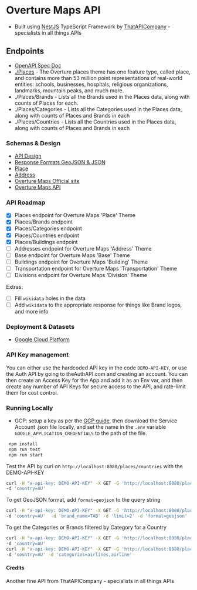 # Overture Maps API

- Built using [NestJS](https://github.com/nestjs/nest) TypeScript Framework by [ThatAPICompany](https://thatapicompany.com) - specialists in all things APIs

## Endpoints

- [OpenAPI Spec Doc](https://overture-maps-api.thatapicompany.com/api-docs.json)
- [./Places](https://docs.overturemaps.org/guides/places/) - The Overture places theme has one feature type, called place, and contains more than 53 million point representations of real-world entities: schools, businesses, hospitals, religious organizations, landmarks, mountain peaks, and much more.
- ./Places/Brands - Lists all the Brands used in the Places data, along with counts of Places for each.
- ./Places/Categories - Lists all the Categories used in the Places data, along with counts of Places and Brands in each
- ./Places/Countries - Lists all the Countries used in the Places data, along with counts of Places and Brands in each

### Schemas & Design

- [API Design](./docs/api-design.md)
- [Response Formats GeoJSON & JSON](./docs/response-formats.md)
- [Place](https://docs.overturemaps.org/schema/reference/places/place/)
- [Address](https://docs.overturemaps.org/schema/reference/addresses/address/)
- [Overture Maps Official site](https://overturemaps.org/)
- [Overture Maps API](https://docs.overturemaps.org/)

### API Roadmap

- [x] Places endpoint for Overture Maps 'Place' Theme
- [x] Places/Brands endpoint
- [x] Places/Categories endpoint
- [x] Places/Countries endpoint
- [x] Places/Buildings endpoint
- [ ] Addresses endpoint for Overture Maps 'Address' Theme
- [ ] Base endpoint for Overture Maps 'Base' Theme
- [ ] Buildings endpoint for Overture Maps 'Building' Theme
- [ ] Transportation endpoint for Overture Maps 'Transportation' Theme
- [ ] Divisions endpoint for Overture Maps 'Division' Theme

Extras:

- [ ] Fill `wikidata` holes in the data
- [ ] Add `wikidata` to the appropriate response for things like Brand logos, and more info

### Deployment & Datasets

- [Google Cloud Platform](./docs/google-cloud-platform.md)

### API Key management

You can either use the hardcoded API key in the code `DEMO-API-KEY`, or use the Auth API by going to theAuthAPI.com and creating an account. You can then create an Access Key for the App and add it as an Env var, and then create any number of API Keys for secure access to the API, and rate-limit them for cost control.

### Running Locally

- GCP: setup a key as per the [GCP guide](./docs/google-cloud-platform.md), then download the Service Account .json file locally, and set the name in the `.env` variable `GOOGLE_APPLICATION_CREDENTIALS` to the path of the file.

```bash
 npm install
 npm run test
 npm run start
```

Test the API by curl on `http://localhost:8080/places/countries` with the DEMO-API-KEY

```bash
curl -H "x-api-key: DEMO-API-KEY" -X GET -G 'http://localhost:8080/places/brands' \
-d 'country=AU'
```

To get GeoJSON format, add `format=geojson` to the query string

```bash
curl -H "x-api-key: DEMO-API-KEY" -X GET -G 'http://localhost:8080/places' \
-d 'country=AU'  -d 'brand_name=TAB' -d 'limit=2' -d 'format=geojson'
```

To get the Categories or Brands filtered by Category for a Country

```bash
curl -H "x-api-key: DEMO-API-KEY" -X GET -G 'http://localhost:8080/places/categories' \
-d 'country=AU'
curl -H "x-api-key: DEMO-API-KEY" -X GET -G 'http://localhost:8080/places/brands' \
-d 'country=AU' -d 'categories=airlines,airline'
```


#### Credits

Another fine API from ThatAPICompany - specialists in all things APIs